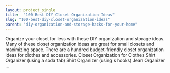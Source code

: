 ```yaml
---
layout: project_single
title:  "100 Best DIY Closet Organization Ideas"
slug: "100-best-diy-closet-organization-ideas"
parent: "diy-organization-and-storage-hacks-for-your-home"
---
```

Organize your closet for less with these DIY organization and storage ideas. Many of these closet organization ideas are great for small closets and maximizing space. There are a hundred budget-friendly closet organization ideas for clothes and accessories. Closet Organization for Clothes Shirt Organizer (using a soda tab) Shirt Organizer (using s hooks) Jean Organizer …